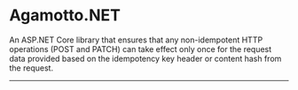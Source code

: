 # Agamotto.NET

An ASP.NET Core library that ensures that any non-idempotent HTTP operations (POST and PATCH) can take effect only once for the request data provided based on the idempotency key header or content hash from the request.

---
